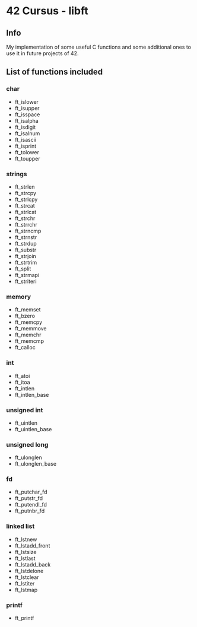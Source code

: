 # 42 Cursus - libft

## Info

My implementation of some useful C functions and some additional ones to use it in future projects of 42.

## List of functions included

### char
- ft_islower
- ft_isupper
- ft_isspace
- ft_isalpha
- ft_isdigit
- ft_isalnum
- ft_isascii
- ft_isprint
- ft_tolower
- ft_toupper

### strings
- ft_strlen
- ft_strcpy
- ft_strlcpy
- ft_strcat
- ft_strlcat
- ft_strchr
- ft_strrchr
- ft_strncmp
- ft_strnstr
- ft_strdup
- ft_substr
- ft_strjoin
- ft_strtrim
- ft_split
- ft_strmapi
- ft_striteri

### memory
- ft_memset
- ft_bzero
- ft_memcpy
- ft_memmove
- ft_memchr
- ft_memcmp
- ft_calloc

### int
- ft_atoi
- ft_itoa
- ft_intlen
- ft_intlen_base

### unsigned int
- ft_uintlen
- ft_uintlen_base

### unsigned long
- ft_ulonglen
- ft_ulonglen_base

### fd
- ft_putchar_fd
- ft_putstr_fd
- ft_putendl_fd
- ft_putnbr_fd

### linked list
- ft_lstnew
- ft_lstadd_front
- ft_lstsize
- ft_lstlast
- ft_lstadd_back
- ft_lstdelone
- ft_lstclear
- ft_lstiter
- ft_lstmap

### printf
- ft_printf
